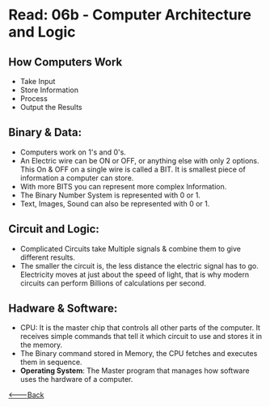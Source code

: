 # Read: 06b - Computer Architecture and Logic

## How Computers Work
* Take Input
* Store Information
* Process
* Output the Results

## Binary & Data:
* Computers work on 1's and 0's.
* An Electric wire can be ON or OFF, or anything else with only 2 options. This On & OFF on a single wire is called a BIT. It is smallest piece of information a computer can store.
* With more BITS you can represent more complex Information.
* The Binary Number System is represented with 0 or 1.
* Text, Images, Sound can also be represented with 0 or 1.

## Circuit and Logic:
* Complicated Circuits take Multiple signals & combine them to give different results. 
* The smaller the circuit is, the less distance the electric signal has to go. Electricity moves at just about the speed of light, that is why modern circuits can perform Billions of calculations per second.

## Hadware & Software:
* CPU: It is the master chip that controls all other parts of the computer. It receives simple commands that tell it which circuit to use and stores it in the memory.
* The Binary command stored in Memory, the CPU fetches and executes them in sequence.
* **Operating System**: The Master program that manages how software uses the hardware of a computer.


[<---Back](README.md)


